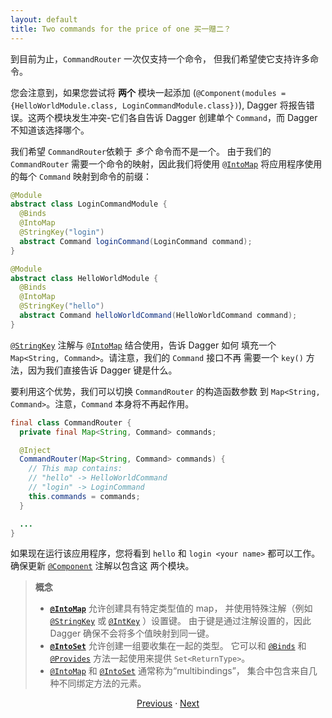 ```yaml
---
layout: default
title: Two commands for the price of one 买一赠二？
---
```


到目前为止，`CommandRouter` 一次仅支持一个命令，
但我们希望使它支持许多命令。

您会注意到，如果您尝试将 **两个** 模块一起添加
(`@Component(modules = {HelloWorldModule.class, LoginCommandModule.class})`),
Dagger 将报告错误。这两个模块发生冲突-它们各自告诉 Dagger
创建单个 `Command`，而 Dagger 不知道该选择哪个。

我们希望 `CommandRouter`依赖于 _多个_ 命令而不是一个。
由于我们的 `CommandRouter` 需要一个命令的映射，因此我们将使用 [`@IntoMap`]
将应用程序使用的每个 `Command` 映射到命令的前缀：

```java
@Module
abstract class LoginCommandModule {
  @Binds
  @IntoMap
  @StringKey("login")
  abstract Command loginCommand(LoginCommand command);
}
```

```java
@Module
abstract class HelloWorldModule {
  @Binds
  @IntoMap
  @StringKey("hello")
  abstract Command helloWorldCommand(HelloWorldCommand command);
}
```

[`@StringKey`] 注解与 [`@IntoMap`] 结合使用，告诉 Dagger 如何
填充一个 `Map<String, Command>`。请注意，我们的 `Command` 接口不再
需要一个 `key()` 方法，因为我们直接告诉 Dagger 键是什么。

要利用这个优势，我们可以切换 `CommandRouter` 的构造函数参数
到 `Map<String, Command>`。注意，`Command` 本身将不再起作用。

```java
final class CommandRouter {
  private final Map<String, Command> commands;

  @Inject
  CommandRouter(Map<String, Command> commands) {
    // This map contains:
    // "hello" -> HelloWorldCommand
    // "login" -> LoginCommand
    this.commands = commands;
  }

  ...
}
```

如果现在运行该应用程序，您将看到 `hello` 和 `login <your
name>` 都可以工作。确保更新 [`@Component`] 注解以包含这
两个模块。

> **概念**
>
> *   **[`@IntoMap`]** 允许创建具有特定类型值的 map，
>     并使用特殊注解（例如 [`@StringKey`] 或 [`@IntKey`] ）设置键。 
>     由于键是通过注解设置的，因此 Dagger 确保不会将多个值映射到同一键。
> *   **[`@IntoSet`]** 允许创建一组要收集在一起的类型。
>     它可以和 [`@Binds`] 和 [`@Provides`] 方法一起使用来提供 `Set<ReturnType>`。
> *   [`@IntoMap`] 和 [`@IntoSet`] 通常称为“multibindings”，
>     集合中包含来自几种不同绑定方法的元素。

<section style="text-align: center" markdown="1">

[Previous](06-new-command) · [Next](08-user-specific-types)

</section>

[`@Binds`]: https://dagger.dev/api/latest/dagger/Binds.html
[`@Component`]: https://dagger.dev/api/latest/dagger/Component.html
[`@IntKey`]: https://dagger.dev/api/latest/dagger/multibindings/IntKey.html
[`@IntoMap`]: https://dagger.dev/api/latest/dagger/multibindings/IntoMap.html
[`@IntoSet`]: https://dagger.dev/api/latest/dagger/multibindings/IntoSet.html
[`@Provides`]: https://dagger.dev/api/latest/dagger/Provides.html
[`@StringKey`]: https://dagger.dev/api/latest/dagger/multibindings/StringKey.html

